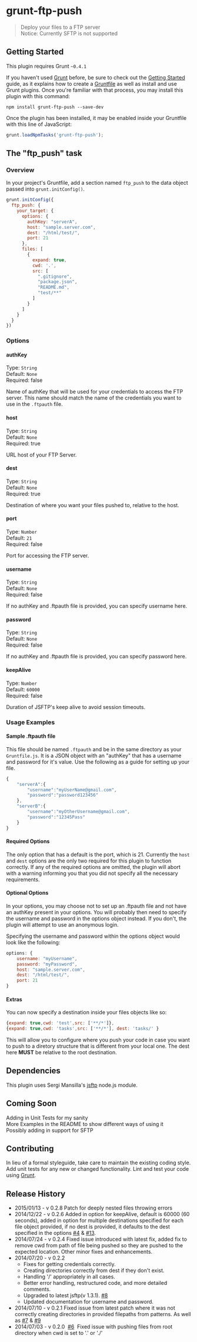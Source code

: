 # grunt-ftp-push

> Deploy your files to a FTP server <br>
> Notice: Currently SFTP is not supported

## Getting Started
This plugin requires Grunt `~0.4.1`

If you haven't used [Grunt](http://gruntjs.com/) before, be sure to check out the [Getting Started](http://gruntjs.com/getting-started) guide, as it explains how to create a [Gruntfile](http://gruntjs.com/sample-gruntfile) as well as install and use Grunt plugins. Once you're familiar with that process, you may install this plugin with this command:

```shell
npm install grunt-ftp-push --save-dev
```

Once the plugin has been installed, it may be enabled inside your Gruntfile with this line of JavaScript:

```js
grunt.loadNpmTasks('grunt-ftp-push');
```

## The "ftp_push" task

### Overview
In your project's Gruntfile, add a section named `ftp_push` to the data object passed into `grunt.initConfig()`.

```js
grunt.initConfig({
  ftp_push: {
    your_target: {
      options: {
		authKey: "serverA",
    	host: "sample.server.com",
    	dest: "/html/test/",
    	port: 21
      },
      files: [
        {
          expand: true,
          cwd: '.',
          src: [
            ".gitignore",
            "package.json",
            "README.md",
            "test/**"
          ]
        }
      ]
    }
  }
})
```

### Options

#### authKey
Type: `String`<br>
Default: `None`<br>
Required: false

Name of authKey that will be used for your credentials to access the FTP server.  This name should match the name of the credentials you want to use in the `.ftpauth` file.

#### host
Type: `String`<br>
Default: `None`<br>
Required: true

URL host of your FTP Server.

#### dest
Type: `String`<br>
Default: `None`<br>
Required: true

Destination of where you want your files pushed to, relative to the host.

#### port
Type: `Number`<br>
Default: `21`<br>
Required: false

Port for accessing the FTP server.

#### username
Type: `String`<br>
Default: `None`<br>
Required: false

If no authKey and .ftpauth file is provided, you can specify username here.

#### password
Type: `String`<br>
Default: `None`<br>
Required: false

If no authKey and .ftpauth file is provided, you can specify password here.

#### keepAlive
Type: `Number`<br>
Default: `60000`<br>
Required: false

Duration of JSFTP's keep alive to avoid session timeouts.

### Usage Examples

#### Sample .ftpauth file

This file should be named `.ftpauth` and be in the same directory as your `Gruntfile.js`.  It is a JSON object with an "authKey" that has a username and password for it's value. Use the following as a guide for setting up your file.

```js
{
	"serverA":{
		"username":"myUserName@gmail.com",
		"password":"password123456"
	},
	"serverB":{
  		"username":"myOtherUsername@gmail.com",
  		"password":"12345Pass"
  	}
}
```

#### Required Options
The only option that has a default is the port, which is 21.  Currently the `host` and `dest` options are the only two required for this plugin to function correctly.  If any of the required options are omitted, the plugin will abort with a warning informing you that you did not specify all the necessary requirements.

#### Optional Options
In your options, you may choose not to set up an .ftpauth file and not have an authKey present in your options.  You will probably then need to specify the username and password in the options object instead.  If you don't, the plugin will attempt to use an anonymous login.

Specifying the username and password within the options object would look like the following: 
```js
options: {
	username: "myUsername",
	password: "myPassword",
    host: "sample.server.com",
    dest: "/html/test/",
    port: 21
}
```
#### Extras
You can now specify a destination inside your files objects like so: 
```js 
{expand: true,cwd: 'test',src: ['**/*']},
{expand: true,cwd: 'tasks',src: ['**/*'], dest: 'tasks/' }
```
This will allow you to configure where you push your code in case you want to push to a diretory structure that is different from your local one.  The dest here <strong>MUST</strong> be relative to the root destination.

## Dependencies

This plugin uses Sergi Mansilla's <a href="https://github.com/sergi/jsftp">jsftp</a> node.js module.

## Coming Soon
Adding in Unit Tests for my sanity<br>
More Examples in the README to show different ways of using it<br>
Possibly adding in support for SFTP

## Contributing
In lieu of a formal styleguide, take care to maintain the existing coding style. Add unit tests for any new or changed functionality. Lint and test your code using [Grunt](http://gruntjs.com/).

## Release History
<ul>
<li>2015/01/13 - v 0.2.8  Patch for deeply nested files throwing errors
</li>
<li>2014/12/22 - v 0.2.6  Added in option for keepAlive, default is 60000 (60 seconds), added in option for multiple destinations specified for each file object provided, if no dest is provided, it defaults to the dest specified in the options <a href='https://github.com/Robert-W/grunt-ftp-push/issues/4'>#4</a> & <a href='https://github.com/Robert-W/grunt-ftp-push/issues/13'>#13</a>.
</li>
<li>2014/07/24 - v 0.2.4  Fixed issue introduced with latest fix, added fix to remove cwd from path of file being pushed so they are pushed to the expected location.  Other minor fixes and enhancements.
</li>
<li>2014/07/20 - v 0.2.2 
<ul>
<li>Fixes for getting credentials correctly.</li><li>Creating directories correctly from dest if they don't exist.</li><li>Handling '/' appropriately in all cases.</li><li>Better error handling, restructured code, and more detailed comments.</li><li>Upgraded to latest jsftp(v 1.3.1). <a target='_blank' href='https://github.com/Robert-W/grunt-ftp-push/issues/8'>#8</a></li><li>Updated documentation for username and password.</li>
</ul>
</li>
<li>2014/07/10 - v 0.2.1 Fixed issue from latest patch where it was not correctly creating directories in provided filepaths from patterns. As well as <a href='https://github.com/Robert-W/grunt-ftp-push/issues/7' target='_blank'>#7</a> & <a href='https://github.com/Robert-W/grunt-ftp-push/issues/9' target='_blank'>#9</a>&nbsp;</li>
<li>2014/07/03 - v 0.2.0 &nbsp;<a href='https://github.com/Robert-W/grunt-ftp-push/issues/6' target='_blank'>#6</a>&nbsp; Fixed issue with pushing files from root directory when cwd is set to '.' or './'</li>
</ul>
